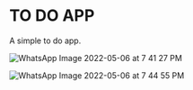 # TO DO APP

A simple to do app.

![WhatsApp Image 2022-05-06 at 7 41 27 PM](https://user-images.githubusercontent.com/30334174/167233102-e6e719d9-8733-49db-a2f1-4ee187d4554f.jpeg)

![WhatsApp Image 2022-05-06 at 7 44 55 PM](https://user-images.githubusercontent.com/30334174/167233153-96e5403b-c1dc-4512-93bc-ab174be7e8ff.jpeg)
